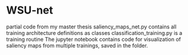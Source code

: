 # WSU-net
partial code from my master thesis
saliency_maps_net.py contains all training architecture definitions as classes
classification_training.py is a training routine
The jupyter notebook contains code for visualization of saliency maps from multiple trainings, saved in the folder.
